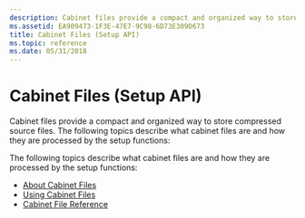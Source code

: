 ```yaml
---
description: Cabinet files provide a compact and organized way to store compressed source files.
ms.assetid: EA909473-1F3E-47E7-9C98-6D73E309D673
title: Cabinet Files (Setup API)
ms.topic: reference
ms.date: 05/31/2018
---
```


# Cabinet Files (Setup API)

Cabinet files provide a compact and organized way to store compressed source files. The following topics describe what cabinet files are and how they are processed by the setup functions:

The following topics describe what cabinet files are and how they are processed by the setup functions:

-   [About Cabinet Files](about-cabinet-files.md)
-   [Using Cabinet Files](using-cabinet-files.md)
-   [Cabinet File Reference](cabinet-file-reference.md)

 

 



